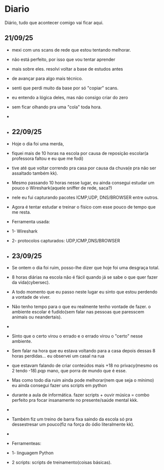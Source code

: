 # Diario
Diário, tudo que acontecer comigo vai ficar aqui.

## 21/09/25
- mexi com uns scans de rede que estou tentando melhorar.
- não está perfeito, por isso que vou tentar aprender
- mais sobre eles. resolvi voltar a base de estudos antes
- de avançar para algo mais técnico.
- senti que perdi muito da base por só "copiar" scans.
- eu entendo a lógica deles, mas não consigo criar do  zero
- sem ficar olhando pra uma "cola" toda hora.
- 
- ## 22/09/25
- Hoje o dia foi uma merda,
-  fiquei mais de 10 horas na escola por causa de reposição escolar(a professora faltou e eu que me fodi)
-  tive até que voltar correndo pra casa por causa da chuva(e pra não ser assaltado também kk).
-  Mesmo passando 10 horas nesse lugar, eu ainda consegui estudar um pouco o Wireshark(aquele sniffer de rede, saca?)
-  nele eu fui capturando pacotes ICMP,UDP, DNS/BROWSER entre outros.
-  Agora é tentar estudar e treinar o físico com esse pouco de tempo que me resta.

-  Ferramenta usada:
-  1- Wireshark
-  2- protocolos capturados: UDP,ICMP,DNS/BROWSER
  
-  ## 23/09/25
-  Se ontem o dia foi ruim, posso-lhe dizer que hoje foi uma desgraça total.
-  8 horas diárias na escola não é fácil quando já se sabe o que quer fazer da vida(cybersec).
-  A todo momento que eu passo neste lugar eu sinto que estou perdendo a vontade de viver.
-  Não tenho tempo para o que eu realmente tenho vontade de fazer. o ambiente escolar é fudido(sem falar nas pessoas que paresscem animais ou                neandertais).
-  
-  Sinto que o certo virou o errado e o errado virou o "certo" nesse ambiente.
-  Sem falar na hora que eu estava voltando para a casa depois dessas 8 horas perdidas... eu observei um casal na rua
-  que estavam falando de criar conteúdos mais +18 no privacy(mesmo os 2 tendo -18).pqp mano, que porra de mundo que é esse.
-  Mas como todo dia ruim ainda pode melhorar(nem que seja o mínimo) eu ainda consegui fazer uns scripts em python
-  durante a aula de informática. fazer scripts + ouvir música = combo perfeito pra focar insanamente no presente/saúde mental kkk.
-  
-  Também fiz um treino de barra fixa saindo da escola só pra dessestresar um pouco(fiz na força do ódio literalmente kk).
-  
-  Ferramenteas:
-  1- linguagem Python
-  2 scripts: scripts de treinamento(coisas básicas).

